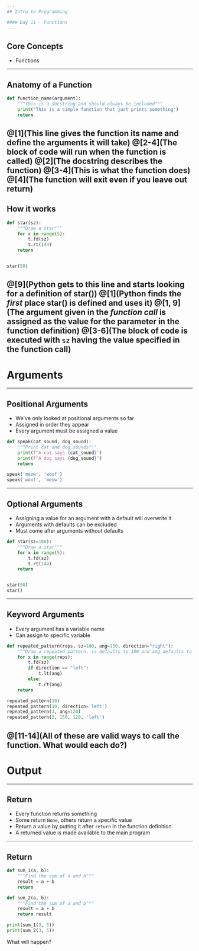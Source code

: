 ```yaml
---
## Intro to Programming

#### Day 11 - Functions
---
```

## Core Concepts

* Functions
---
## Anatomy of a Function

```python
def function_name(argument):
    """This is a docstring and should always be included"""
    print("This is a simple function that just prints something")
    return
```
@[1](This line gives the function its name and define the arguments it will take)
@[2-4](The block of code will run when the function is called)
@[2](The docstring describes the function)
@[3-4](This is what the function does)
@[4](The function will exit even if you leave out return)
---
## How it works

```python
def star(sz):
    """Draw a star"""
    for x in range(5):
        t.fd(sz)
        t.rt(144)
    return


star(50)
```
@[9](Python gets to this line and starts looking for a definition of star())
@[1](Python finds the *first* place star() is defined and uses it)
@[1, 9](The argument given in the *function call* is assigned as the value for the parameter in the function definition)
@[3-6](The block of code is executed with `sz` having the value specified in the function call)
---
# Arguments
---
## Positional Arguments

* We've only looked at positional arguments so far
* Assigned in order they appear
* Every argument must be assigned a value

```python
def speak(cat_sound, dog_sound):
    """Print cat and dog sounds"""
    print(f"A cat says {cat_sound}")
    print(f"A dog says {dog_sound}")
    return

speak('meow', 'woof')
speak('woof', 'meow')
```
---
## Optional Arguments

* Assigning a value for an argument with a default will overwrite it
* Arguments with defaults can be excluded
* Must come after arguments without defaults

```python
def star(sz=100):
    """Draw a star"""
    for x in range(5):
        t.fd(sz)
        t.rt(144)
    return


star(50)
star()
```
---
## Keyword Arguments

* Every argument has a variable name
* Can assign to specific variable

```python
def repeated_pattern(reps, sz=100, ang=150, direction="right"):
    """Draw a repeated pattern. sz defaults to 100 and ang defaults to 150"""
    for x in range(reps):
        t.fd(sz)
        if direction == "left":
            t.lt(ang)
        else:
            t.rt(ang)
    return

repeated_pattern(10)
repeated_pattern(10, direction='left')
repeated_pattern(3, ang=120)
repeated_pattern(3, 150, 120, 'left')
```
@[11-14](All of these are valid ways to call the function. What would each do?)
---
# Output
---
## Return

* Every function returns something
* Some return `None`, others return a specific value
* Return a value by putting it after `return` in the function definition
* A returned value is made available to the main program
---
## Return

```python
def sum_1(a, b):
    """Find the sum of a and b"""
    result = a + b
    return

def sum_2(a, b):
    """Find the sum of a and b"""
    result = a + b
    return result

print(sum_1(3, 5))
print(sum_2(3, 5))
```

What will happen?